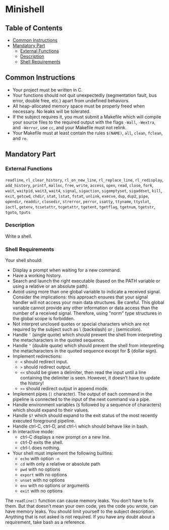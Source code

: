 # Minishell

## Table of Contents
- [Common Instructions](#common-instructions)
- [Mandatory Part](#mandatory-part)
  - [External Functions](#external-functions)
  - [Description](#description)
  - [Shell Requirements](#shell-requirements)

## Common Instructions
- Your project must be written in C.
- Your functions should not quit unexpectedly (segmentation fault, bus error, double free, etc.) apart from undefined behaviors.
- All heap-allocated memory space must be properly freed when necessary. No leaks will be tolerated.
- If the subject requires it, you must submit a Makefile which will compile your source files to the required output with the flags `-Wall`, `-Wextra`, and `-Werror`, use `cc`, and your Makefile must not relink.
- Your Makefile must at least contain the rules `$(NAME)`, `all`, `clean`, `fclean`, and `re`.

## Mandatory Part

### External Functions
`readline`, `rl_clear_history`, `rl_on_new_line`, `rl_replace_line`, `rl_redisplay`, `add_history`, `printf`, `malloc`, `free`, `write`, `access`, `open`, `read`, `close`, `fork`, `wait`, `waitpid`, `wait3`, `wait4`, `signal`, `sigaction`, `sigemptyset`, `sigaddset`, `kill`, `exit`, `getcwd`, `chdir`, `stat`, `lstat`, `fstat`, `unlink`, `execve`, `dup`, `dup2`, `pipe`, `opendir`, `readdir`, `closedir`, `strerror`, `perror`, `isatty`, `ttyname`, `ttyslot`, `ioctl`, `getenv`, `tcsetattr`, `tcgetattr`, `tgetent`, `tgetflag`, `tgetnum`, `tgetstr`, `tgoto`, `tputs`

### Description
Write a shell.

### Shell Requirements
Your shell should:
- Display a prompt when waiting for a new command.
- Have a working history.
- Search and launch the right executable (based on the PATH variable or using a relative or an absolute path).
- Avoid using more than one global variable to indicate a received signal. Consider the implications: this approach ensures that your signal handler will not access your main data structures. Be careful. This global variable cannot provide any other information or data access than the number of a received signal. Therefore, using "norm" type structures in the global scope is forbidden.
- Not interpret unclosed quotes or special characters which are not required by the subject such as \ (backslash) or ; (semicolon).
- Handle `’` (single quote) which should prevent the shell from interpreting the metacharacters in the quoted sequence.
- Handle `"` (double quote) which should prevent the shell from interpreting the metacharacters in the quoted sequence except for $ (dollar sign).
- Implement redirections:
  - `<` should redirect input.
  - `>` should redirect output.
  - `<<` should be given a delimiter, then read the input until a line containing the delimiter is seen. However, it doesn’t have to update the history!
  - `>>` should redirect output in append mode.
- Implement pipes (`|` character). The output of each command in the pipeline is connected to the input of the next command via a pipe.
- Handle environment variables (`$` followed by a sequence of characters) which should expand to their values.
- Handle `$?` which should expand to the exit status of the most recently executed foreground pipeline.
- Handle ctrl-C, ctrl-D, and ctrl-\ which should behave like in bash.
- In interactive mode:
  - ctrl-C displays a new prompt on a new line.
  - ctrl-D exits the shell.
  - ctrl-\ does nothing.
- Your shell must implement the following builtins:
  - `echo` with option `-n`
  - `cd` with only a relative or absolute path
  - `pwd` with no options
  - `export` with no options
  - `unset` with no options
  - `env` with no options or arguments
  - `exit` with no options

The `readline()` function can cause memory leaks. You don’t have to fix them. But that doesn’t mean your own code, yes the code you wrote, can have memory leaks. You should limit yourself to the subject description. Anything that is not asked is not required. If you have any doubt about a requirement, take bash as a reference.

